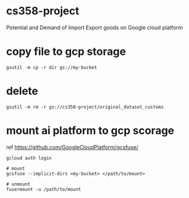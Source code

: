# cs358-project

Potential and Demand of Import Export goods on Google cloud platform

# copy file to gcp storage
```
gsutil -m cp -r dir gs://my-bucket
```
# delete 
```
gsutil -m rm -r gs://cs358-project/original_dataset_customs
```

# mount ai platform to gcp scorage
ref https://github.com/GoogleCloudPlatform/gcsfuse/

```
gcloud auth login

# mount
gcsfuse --implicit-dirs <my-bucket> </path/to/mount>

# unmount
fusermount -u /path/to/mount
```